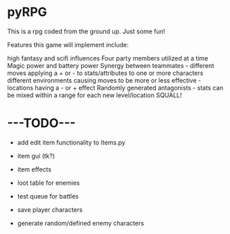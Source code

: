 # pyRPG
This is a rpg coded from the ground up. Just some fun!

Features this game will implement include:

high fantasy and scifi influences
Four party members utilized at a time
Magic power and battery power
Synergy between teammates - different moves applying a + or - to stats/attributes to one or more characters
different environments causing moves to be more or less effective - locations having a - or + effect
Randomly generated antagonists - stats can be mixed within a range for each new level/location
SQUALL!


# ---TODO---
- add edit item functionality to Items.py

- item gui (tk?)
- item effects
- loot table for enemies



- test queue for battles
- save player characters
- generate random/defined enemy characters